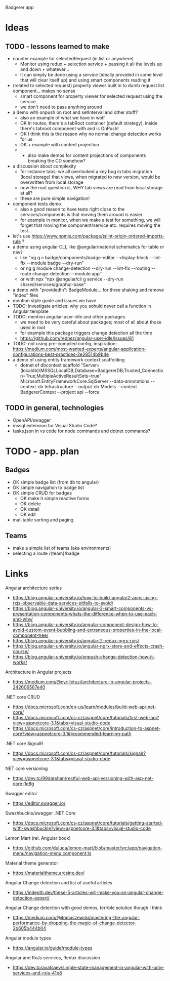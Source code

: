 Badgerer app

# Ideas
## TODO - lessons learned to make
 - counter example for selectedRequest (in list or anywhere)
	- Monitor using redux + selection service + passing it all the levels up and down + whatever...
	- it can simply be done using a service (ideally provided in some level that will clear itself up) and using smart components reading it
 - (related to selected request) property viewer built in to dumb request list component... makes no sense
	- smart component for property viewer for selected request using the service
	- we don't need to pass anything around
 - a demo with onpush on root and setInterval and other stuff?
	- also an example of what we have in wolf
	- OK in routes, there's a tabRoot container (default strategy), inside there's tabroot component with <router-outlet> and is OnPush!
	- OK I think this is the reason why no normal change detection works for us
	- OK + example with content projection
	- + also make demos for content projections of components breaking the CD somehow?
 - a discussion about complexity
	- for instance tabs; we all overlooked a key bug in tabs migration (local storage) that views, when migrated to new version, would be overwritten from local storage
	- now the root question is, WHY tab views are read from local storage at all?
	- these are pure simple navigation!
 - component tests demo
	- also a good reason to have tests right close to the services/components is that moving them around is easier
	- for example in monitor, when we make a test for something, we will forget that moving the component/service etc. requires moving the test...
 - let's use https://www.npmjs.com/package/tslint-origin-ordered-imports-rule ?
 - a demo using angular CLI, like @angular/material schematics for table or nav?
	- like "ng g c badge/components/badge-editor --display-block --lint-fix --module badge --dry-run"
	- or ng g module change-detection --dry-run --lint-fix --routing --route change-detection --module app¨
	- or with npx "npx @angular/cli g service --dry-run shared/services/graphql-base"
 - a demo with "providedIn": BadgeModule... for three shaking and remove "index" files
 - mention style guide and issues we have
 - TODO: investigate articles: why you sohuld never call a function in Angular template
 - TODO: mention angular-user-idle and other packages
	- we need to be very careful about packages; most of all about those used in root
	- for example this package triggers change detection all the time
	- https://github.com/rednez/angular-user-idle/issues/81
 - TODO: not using pre-compiled config, inspiration: https://medium.com/most-wanted-experts/angular-application-configurations-best-practices-2e28514b9b4e
 - a demo of using entity framework context scaffolding
	- dotnet ef dbcontext scaffold "Server=(localdb)\MSSQLLocalDB;Database=BadgererDB;Trusted_Connection=True;MultipleActiveResultSets=true" Microsoft.EntityFrameworkCore.SqlServer --data-annotations --context-dir Infrastructure --output-dir Models --context BadgererContext --project api --force

## TODO in general, technologies
 - OpenAPI/swagger
 - mssql extension for Visual Studio Code?
 - tasks.json in vs code for node commands and dotnet commands?


# TODO - app. plan

## Badges
 - OK simple badge list (from db to angular)
 - OK simple navigation to badge list
 - OK simple CRUD for badges
	- OK make it simple reactive forms
	- OK delete
	- OK detail
	- OK edit
 - mat-table sorting and paging

## Teams
 - make a simple list of teams (aka environments)
 - selecting a route /{team}/badge


# Links
Angular architecture series

- https://blog.angular-university.io/how-to-build-angular2-apps-using-rxjs-observable-data-services-pitfalls-to-avoid/
- https://blog.angular-university.io/angular-2-smart-components-vs-presentation-components-whats-the-difference-when-to-use-each-and-why/
- https://blog.angular-university.io/angular-component-design-how-to-avoid-custom-event-bubbling-and-extraneous-properties-in-the-local-component-tree/
- https://blog.angular-university.io/angular-2-redux-ngrx-rxjs/
- https://blog.angular-university.io/angular-ngrx-store-and-effects-crash-course/
- https://blog.angular-university.io/onpush-change-detection-how-it-works/


Architecture in Angular projects
- https://medium.com/@cyrilletuzi/architecture-in-angular-projects-242606567e40

.NET core CRUD
- https://docs.microsoft.com/en-us/learn/modules/build-web-api-net-core/
- https://docs.microsoft.com/cs-cz/aspnet/core/tutorials/first-web-api?view=aspnetcore-3.1&tabs=visual-studio-code
- https://docs.microsoft.com/cs-cz/aspnet/core/introduction-to-aspnet-core?view=aspnetcore-3.1#recommended-learning-path

.NET core SignalR
- https://docs.microsoft.com/cs-cz/aspnet/core/tutorials/signalr?view=aspnetcore-3.1&tabs=visual-studio-code

NET core versioning
- https://dev.to/99darshan/restful-web-api-versioning-with-asp-net-core-1e8g

Swagger editor
- https://editor.swagger.io/

Swashbuckle/swagger .NET Core
- https://docs.microsoft.com/cs-cz/aspnet/core/tutorials/getting-started-with-swashbuckle?view=aspnetcore-3.1&tabs=visual-studio-code

Lemon Mart (rel. Angular book)
- https://github.com/duluca/lemon-mart/blob/master/src/app/navigation-menu/navigation-menu.component.ts


Material theme generator
- https://materialtheme.arcsine.dev/

Angular Change detection and list of useful articles
- https://indepth.dev/these-5-articles-will-make-you-an-angular-change-detection-expert/

Angular Change detection with good demos, terrible solution though I think
- https://medium.com/@jtomaszewski/mastering-the-angular-performance-by-dropping-the-magic-of-change-detector-2b605b444b04

Angular module types
- https://angular.io/guide/module-types

Angular and RxJs services, Redux discussion
- https://dev.to/avatsaev/simple-state-management-in-angular-with-only-services-and-rxjs-41p8